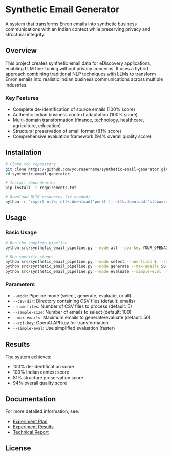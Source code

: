 # Synthetic Email Generator

A system that transforms Enron emails into synthetic business communications with an Indian context while preserving privacy and structural integrity.

## Overview

This project creates synthetic email data for eDiscovery applications, enabling LLM fine-tuning without privacy concerns. It uses a hybrid approach combining traditional NLP techniques with LLMs to transform Enron emails into realistic Indian business communications across multiple industries.

### Key Features

- Complete de-identification of source emails (100% score)
- Authentic Indian business context adaptation (100% score)
- Multi-domain transformation (finance, technology, healthcare, agriculture, education)
- Structural preservation of email format (81% score)
- Comprehensive evaluation framework (94% overall quality score)

## Installation

```bash
# Clone the repository
git clone https://github.com/yourusername/synthetic-email-generator.git
cd synthetic-email-generator

# Install dependencies
pip install -r requirements.txt

# Download NLTK resources (if needed)
python -c "import nltk; nltk.download('punkt'); nltk.download('stopwords')"
```

## Usage

### Basic Usage

```bash
# Run the complete pipeline
python src/synthetic_email_pipeline.py --mode all --api-key YOUR_OPENAI_API_KEY

# Run specific stages
python src/synthetic_email_pipeline.py --mode select --num-files 5 --sample-size 100
python src/synthetic_email_pipeline.py --mode generate --max-emails 50
python src/synthetic_email_pipeline.py --mode evaluate --simple-eval
```

### Parameters

- `--mode`: Pipeline mode (select, generate, evaluate, or all)
- `--csv-dir`: Directory containing CSV files (default: emails)
- `--num-files`: Number of CSV files to process (default: 5)
- `--sample-size`: Number of emails to select (default: 100)
- `--max-emails`: Maximum emails to generate/evaluate (default: 50)
- `--api-key`: OpenAI API key for transformation
- `--simple-eval`: Use simplified evaluation (faster)

## Results

The system achieves:
- 100% de-identification score
- 100% Indian context score
- 81% structure preservation score
- 94% overall quality score

## Documentation

For more detailed information, see:
- [Experiment Plan](docs/experiment_plan.md)
- [Experiment Results](docs/experiment_results.md)
- [Technical Report](docs/technical_report.md)

## License
